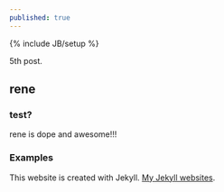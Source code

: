 ```yaml
---
published: true
---
```


{% include JB/setup %}

5th post.

## rene

### test?

rene is dope and awesome!!!

### Examples

This website is created with Jekyll. [My Jekyll websites](http://rrlara.github.io/).